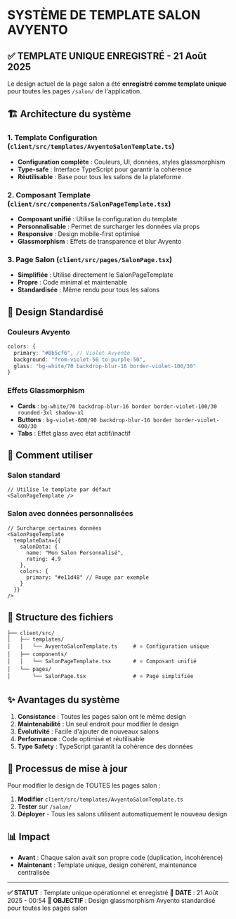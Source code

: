 # SYSTÈME DE TEMPLATE SALON AVYENTO

## ✅ TEMPLATE UNIQUE ENREGISTRÉ - 21 Août 2025

Le design actuel de la page salon a été **enregistré comme template unique** pour toutes les pages `/salon/` de l'application.

## 🏗️ Architecture du système

### 1. Template Configuration (`client/src/templates/AvyentoSalonTemplate.ts`)
- **Configuration complète** : Couleurs, UI, données, styles glassmorphism
- **Type-safe** : Interface TypeScript pour garantir la cohérence  
- **Réutilisable** : Base pour tous les salons de la plateforme

### 2. Composant Template (`client/src/components/SalonPageTemplate.tsx`)
- **Composant unifié** : Utilise la configuration du template
- **Personnalisable** : Permet de surcharger les données via props
- **Responsive** : Design mobile-first optimisé
- **Glassmorphism** : Effets de transparence et blur Avyento

### 3. Page Salon (`client/src/pages/SalonPage.tsx`)
- **Simplifiée** : Utilise directement le SalonPageTemplate
- **Propre** : Code minimal et maintenable
- **Standardisée** : Même rendu pour tous les salons

## 🎨 Design Standardisé

### Couleurs Avyento
```typescript
colors: {
  primary: "#8b5cf6", // Violet Avyento
  background: "from-violet-50 to-purple-50",
  glass: "bg-white/70 backdrop-blur-16 border-violet-100/30"
}
```

### Effets Glassmorphism
- **Cards** : `bg-white/70 backdrop-blur-16 border border-violet-100/30 rounded-3xl shadow-xl`
- **Buttons** : `bg-violet-600/90 backdrop-blur-16 border border-violet-400/30`
- **Tabs** : Effet glass avec état actif/inactif

## 🚀 Comment utiliser

### Salon standard
```tsx
// Utilise le template par défaut
<SalonPageTemplate />
```

### Salon avec données personnalisées
```tsx
// Surcharge certaines données
<SalonPageTemplate 
  templateData={{
    salonData: {
      name: "Mon Salon Personnalisé",
      rating: 4.9
    },
    colors: {
      primary: "#e11d48" // Rouge par exemple
    }
  }}
/>
```

## 📁 Structure des fichiers

```
├── client/src/
│   ├── templates/
│   │   └── AvyentoSalonTemplate.ts     # ⭐ Configuration unique
│   ├── components/
│   │   └── SalonPageTemplate.tsx       # ⭐ Composant unifié  
│   └── pages/
│       └── SalonPage.tsx               # ⭐ Page simplifiée
```

## ✨ Avantages du système

1. **Consistance** : Toutes les pages salon ont le même design
2. **Maintenabilité** : Un seul endroit pour modifier le design
3. **Évolutivité** : Facile d'ajouter de nouveaux salons
4. **Performance** : Code optimisé et réutilisable
5. **Type Safety** : TypeScript garantit la cohérence des données

## 🔄 Processus de mise à jour

Pour modifier le design de TOUTES les pages salon :

1. **Modifier** `client/src/templates/AvyentoSalonTemplate.ts`
2. **Tester** sur `/salon/` 
3. **Déployer** - Tous les salons utilisent automatiquement le nouveau design

## 📊 Impact

- **Avant** : Chaque salon avait son propre code (duplication, incohérence)
- **Maintenant** : Template unique, design cohérent, maintenance centralisée

---

**✅ STATUT** : Template unique opérationnel et enregistré
**📅 DATE** : 21 Août 2025 - 00:54
**🎯 OBJECTIF** : Design glassmorphism Avyento standardisé pour toutes les pages salon